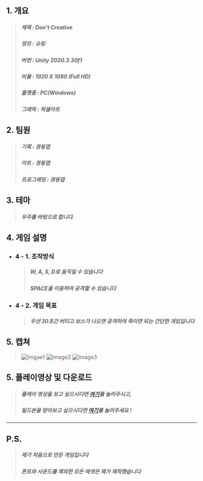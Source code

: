 ## 1. 개요
  >##### 제목 : Don't Creative
  >##### 장르 : 슈팅 
  >##### 버번 : Unity 2020.3.30f1
  >##### 비율 : 1920 X 1080 (Full HD)
  >##### 플랫폼 : PC(Windows)
  >##### 그래픽 : 픽셀아트  

## 2. 팀원 
  >##### 기획 : 경동엽
  >##### 아트 : 경동엽 
  >##### 프로그래밍 : 경동엽 

## 3. 테마 
  >##### 우주를 바탕으로 합니다.

## 4. 게임 설명 
  + ### 4 - 1. 조작방식
    >##### W, A, S, D로 움직일 수 있습니다
    >##### SPACE을 이용하여 공격할 수 있습니다
  + ### 4 - 2. 게임 목표
    >##### 우선 30초간 버티고 보스가 나오면 공격하여 죽이면 되는 간단한 게임입니다 

## 5. 캡쳐
  >![Imgae1](https://user-images.githubusercontent.com/100222624/176907501-986b89c5-0f28-43e5-a7f0-90e41e58accb.png)
  >![Image2](https://user-images.githubusercontent.com/100222624/176907506-e6e8f61f-f531-4965-95a0-c5e9f3757227.PNG)
  >![Image3](https://user-images.githubusercontent.com/100222624/176907508-d037b4fe-dfd7-4723-aeef-6325b2f9baae.png)

## 5. 플레이영상 및 다운로드
  >##### 플레이 영상을 보고 싶으시다면 [여기](https://www.youtube.com/watch?v=ZNe-Jy6B-IE, "제 유튜브에 올라가있는 영상으로 이동 됩니다")를 눌러주시고, 
  >##### 빌드본을 받아보고 싶으시다면 [여기](https://drive.google.com/file/d/1x5BhMyVzEhXigSTCYcr2fSTHFsBsiC_J/view?usp=sharing, "다운 할 수 있는 구글 드라이브로 이동됩니다")를 눌러주세요 !
---

## P.S.
  >##### 제가 처음으로 만든 게임입니다 
  >##### 폰트와 사운드를 제외한 모든 에셋은 제가 제작했습니다

